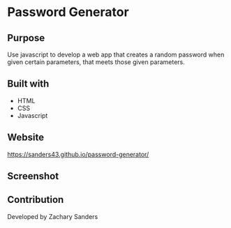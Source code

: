 # Password Generator
## Purpose
Use javascript to develop a web app that creates a random password when given certain parameters, that meets those given parameters.

## Built with
* HTML
* CSS
* Javascript

## Website
https://sanders43.github.io/password-generator/

## Screenshot


## Contribution
Developed by Zachary Sanders
